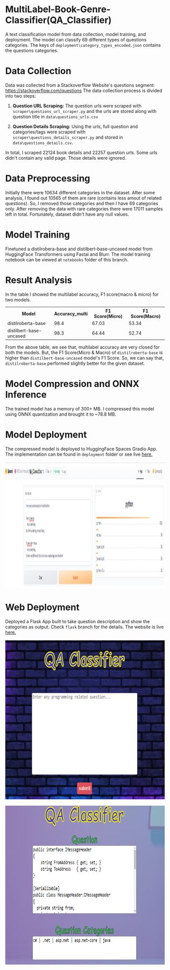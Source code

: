 # MultiLabel-Book-Genre-Classifier(QA_Classifier)

A text classification model from data collection, model training, and deployment.
The model can classify 69 different types of questions categories.
The keys of `deployment\category_types_encoded.json` contains the questions categories.

# Data Collection

Data was collected from a Stackoverflow Website's questions segment: https://stackoverflow.com/questions
The data collection process is divided into two steps:

1. **Question URL Scraping:** The question urls were scraped with `scraper\questions_url_scraper.py` and the urls are stored along with question title in `data\questions_urls.csv`

2. **Question Details Scraping:** Using the urls, full question and categories/tags were scraped with `scraper\questions_details_scraper.py` and stored in `data\questions_details.csv`. 

In total, I scraped 22124 book details and 22257 question urls. Some urls didn't contain any valid page. Those details were ignored. 


# Data Preprocessing

Initially there were 10634 different categories in the dataset. After some analysis, I found out 10565 of them are rare (contains less amout of related questions). So, I removed those categories and then I have 69 categories only. After removing the data with rare categories there were 17011 samples left in total. Fortunately, dataset didn't have any null values.

# Model Training
Finetuned a distilrobera-base and distilbert-base-uncased model from HuggingFace Transformers using Fastai and Blurr. The model training notebook can be viewed at `notebooks` folder of this branch.

# Result Analysis
In the table I showed the multilabel accuracy, F1 score(macro & micro) for two models.
<table>
  <tr>
    <th>Model</th>
    <th>Accuracy_multi</th>
    <th>F1 Score(Micro)</th>
    <th>F1 Score(Macro)</th>
  </tr>
  
  <tr>
    <td>distilroberta-base</td>
    <td>98.4</td>
    <td>67.03</td>
    <td>53.34</td>
  </tr>
  <tr>
    <td>distilbert-base-uncased</td>
    <td>98.3</td>
    <td>64.44</td>
    <td>52.74</td>
  </tr>
</table>

From the above table, we see that, multilabel accuracy are very closed for both the models. But, the F1 Score(Micro & Macro) of `distilroberta-base` is higher than `distilbert-base-uncased` model's F1 Score. So, we can say that, `distilroberta-base` performed slightly better for the given dataset.

# Model Compression and ONNX Inference
The trained model has a memory of 300+ MB. I compressed this model using ONNX quantization and brought it to ~78.8 MB.

# Model Deployment

The compressed model is deployed to HuggingFace Spaces Gradio App. The implementation can be found in `deployment` folder or see live [here.](https://huggingface.co/spaces/MdTanvirHossain/QA_Classifier)

<img src="deployment/gradio_app_2.PNG" alt="Girl in a jacket" style="width:1600px;height:400px;"> </br>


# Web Deployment
Deployed a Flask App built to take question description and show the categories as output. Check `flask` branch for the details. The website is live [here.](https://multilabel-question-category-classifier.onrender.com)
</br></br>
<img src="deployment/flask_app_home.PNG" alt="Girl in a jacket" style="width:1000px;height:500px;"></br></br>
<img src="deployment/flask_app_result.PNG" alt="Girl in a jacket" style="width:1000px;height:500px;">
